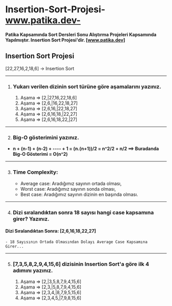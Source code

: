 # Insertion-Sort-Projesi-www.patika.dev-

**Patika Kapsamında Sort Dersleri Sonu Alıştırma Projeleri Kapsamında Yapılmıştır. Insertion Sort Projesi'dir. [www.patika.dev]** 

## Insertion Sort Projesi

 [22,27,16,2,18,6] -> Insertion Sort

----------------------------

1. ### Yukarı verilen dizinin sort türüne göre aşamalarını yazınız.

    1. Aşama => [2,|27,16,22,18,6]
    2. Aşama => [2,6,|16,22,18,27]
    3. Aşama => [2,6,16,|22,18,27]
    4. Aşama => [2,6,16,18,|22,27]
    5. Aşama => [2,6,16,18,22,|27]

----------------------------

2. ### Big-O gösterimini yazınız.

  - **n + (n-1) + (n-2) + ---- + 1 = (n.(n+1))/2 = n^2/2 + n/2 ==> Buradanda Big-O Gösterimi = O(n^2)**

----------------------------

3. ### Time Complexity: 

    - Average case: Aradığımız sayının ortada olması,
    - Worst case: Aradığımız sayının sonda olması, 
    - Best case: Aradığımız sayının dizinin en başında olması.

----------------------------

4.  ### Dizi sıralandıktan sonra 18 sayısı hangi case kapsamına girer? Yazınız.

#### Dizi Sıralandıktan Sonra: [2,6,16,18,22,27]

    - 18 Sayısının Ortada Olmasından Dolayı Average Case Kapsamına Girer...

----------------------------

5. ### [7,3,5,8,2,9,4,15,6] dizisinin Insertion Sort'a göre ilk 4 adımını yazınız.

    1. Aşama => [2,|3,5,8,7,9,4,15,6]
    2. Aşama => [2,3,|5,8,7,9,4,15,6]
    3. Aşama => [2,3,4,|8,7,9,5,15,6]
    4. Aşama => [2,3,4,5,|7,9,8,15,6]
